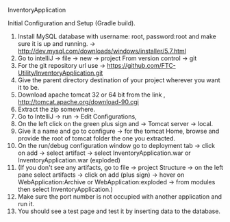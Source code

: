 InventoryApplication

Initial Configuration and Setup (Gradle build).

1. Install MySQL database with username: root, password:root and make sure it is up and running. 
    -> http://dev.mysql.com/downloads/windows/installer/5.7.html
2. Go to intelliJ -> file -> new -> project From version control -> git
3. For the git repository url use -> https://github.com/FTC-Utility/InventoryApplication.git
4. Give the parent directory destination of your project wherever you want it to be. 
5. Download apache tomcat 32 or 64 bit from the link , http://tomcat.apache.org/download-90.cgi
5. Extract the zip somewhere. 
7. Go to IntelliJ -> run -> Edit Configurations,
8. On the left click on the green plus sign and -> Tomcat server -> local. 
9. Give it a name and go to configure -> for the tomcat Home, browse and provide the root of tomcat folder the one you extracted.
10. On the run/debug configuration window go to deployment tab -> click on add -> select artifact -> select InventoryApplication.war or InventoryApplication.war (exploded)
12. (If you don't see any artifacts, go to file -> project Structure -> on the left pane select artifacts -> click on add (plus sign) -> hover on WebApplication:Archive or WebApplication:exploded -> from modules then select InventoryApplication.)
14. Make sure the port number is not occupied with another application and run it.
15. You should see a test page and test it by inserting data to the database.

